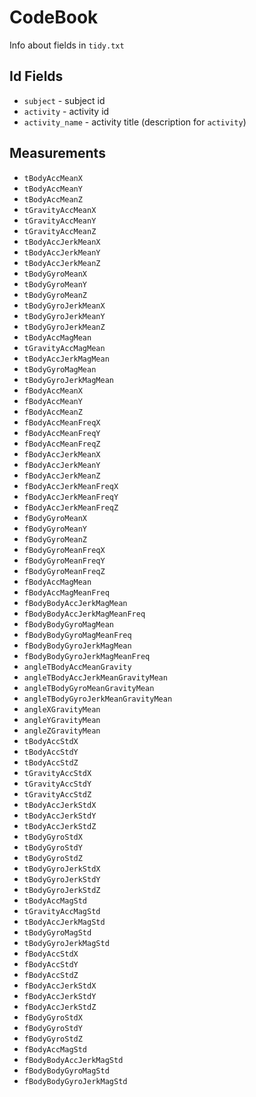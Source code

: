# CodeBook

Info about fields in `tidy.txt`


## Id Fields

* `subject` - subject id
* `activity` - activity id
* `activity_name` - activity title (description for `activity`)


## Measurements

* `tBodyAccMeanX`
* `tBodyAccMeanY`
* `tBodyAccMeanZ`
* `tGravityAccMeanX`
* `tGravityAccMeanY`
* `tGravityAccMeanZ`
* `tBodyAccJerkMeanX`
* `tBodyAccJerkMeanY`
* `tBodyAccJerkMeanZ`
* `tBodyGyroMeanX`
* `tBodyGyroMeanY`
* `tBodyGyroMeanZ`
* `tBodyGyroJerkMeanX`
* `tBodyGyroJerkMeanY`
* `tBodyGyroJerkMeanZ`
* `tBodyAccMagMean`
* `tGravityAccMagMean`
* `tBodyAccJerkMagMean`
* `tBodyGyroMagMean`
* `tBodyGyroJerkMagMean`
* `fBodyAccMeanX`
* `fBodyAccMeanY`
* `fBodyAccMeanZ`
* `fBodyAccMeanFreqX`
* `fBodyAccMeanFreqY`
* `fBodyAccMeanFreqZ`
* `fBodyAccJerkMeanX`
* `fBodyAccJerkMeanY`
* `fBodyAccJerkMeanZ`
* `fBodyAccJerkMeanFreqX`
* `fBodyAccJerkMeanFreqY`
* `fBodyAccJerkMeanFreqZ`
* `fBodyGyroMeanX`
* `fBodyGyroMeanY`
* `fBodyGyroMeanZ`
* `fBodyGyroMeanFreqX`
* `fBodyGyroMeanFreqY`
* `fBodyGyroMeanFreqZ`
* `fBodyAccMagMean`
* `fBodyAccMagMeanFreq`
* `fBodyBodyAccJerkMagMean`
* `fBodyBodyAccJerkMagMeanFreq`
* `fBodyBodyGyroMagMean`
* `fBodyBodyGyroMagMeanFreq`
* `fBodyBodyGyroJerkMagMean`
* `fBodyBodyGyroJerkMagMeanFreq`
* `angleTBodyAccMeanGravity`
* `angleTBodyAccJerkMeanGravityMean`
* `angleTBodyGyroMeanGravityMean`
* `angleTBodyGyroJerkMeanGravityMean`
* `angleXGravityMean`
* `angleYGravityMean`
* `angleZGravityMean`
* `tBodyAccStdX`
* `tBodyAccStdY`
* `tBodyAccStdZ`
* `tGravityAccStdX`
* `tGravityAccStdY`
* `tGravityAccStdZ`
* `tBodyAccJerkStdX`
* `tBodyAccJerkStdY`
* `tBodyAccJerkStdZ`
* `tBodyGyroStdX`
* `tBodyGyroStdY`
* `tBodyGyroStdZ`
* `tBodyGyroJerkStdX`
* `tBodyGyroJerkStdY`
* `tBodyGyroJerkStdZ`
* `tBodyAccMagStd`
* `tGravityAccMagStd`
* `tBodyAccJerkMagStd`
* `tBodyGyroMagStd`
* `tBodyGyroJerkMagStd`
* `fBodyAccStdX`
* `fBodyAccStdY`
* `fBodyAccStdZ`
* `fBodyAccJerkStdX`
* `fBodyAccJerkStdY`
* `fBodyAccJerkStdZ`
* `fBodyGyroStdX`
* `fBodyGyroStdY`
* `fBodyGyroStdZ`
* `fBodyAccMagStd`
* `fBodyBodyAccJerkMagStd`
* `fBodyBodyGyroMagStd`
* `fBodyBodyGyroJerkMagStd`
